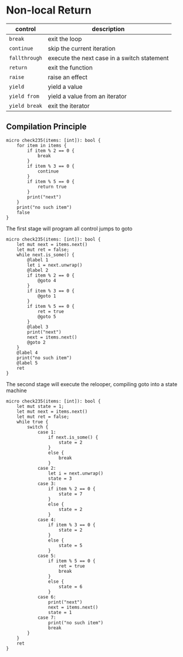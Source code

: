 # Non-local Return

| control       | description                                 |
|---------------|---------------------------------------------|
| `break`       | exit the loop                               |
| `continue`    | skip the current iteration                  |
| `fallthrough` | execute the next case in a switch statement |
| `return`      | exit the function                           |
| `raise`       | raise an effect                             |
| `yield`       | yield a value                               |
| `yield from`  | yield a value from an iterator              |
| `yield break` | exit the iterator                           |

## Compilation Principle

```valkyrie
micro check235(items: [int]): bool {
    for item in items {
        if item % 2 == 0 {
            break
        }
        if item % 3 == 0 {
            continue
        }
        if item % 5 == 0 {
            return true
        }
        print("next")
    }
    print("no such item")
    false
}
```

The first stage will program all control jumps to goto

```valkyrie
micro check235(items: [int]): bool {
    let mut next = items.next()
    let mut ret = false;
    while next.is_some() {
        @label 1
        let i = next.unwrap()
        @label 2
        if item % 2 == 0 {
            @goto 4
        }
        if item % 3 == 0 {
            @goto 1
        }
        if item % 5 == 0 {
            ret = true
            @goto 5
        }
        @label 3
        print("next")
        next = items.next()
        @goto 2
    }
    @label 4
    print("no such item")
    @label 5
    ret
}
```

The second stage will execute the relooper, compiling goto into a state machine

```valkyrie
micro check235(items: [int]): bool {
    let mut state = 1;
    let mut next = items.next()
    let mut ret = false;
    while true {
        switch {
            case 1:
                if next.is_some() {
                    state = 2
                }
                else {
                    break
                }
            case 2:
                let i = next.unwrap()
                state = 3
            case 3:
                if item % 2 == 0 {
                    state = 7
                }
                else {
                    state = 2
                }
            case 4:
                if item % 3 == 0 {
                    state = 2
                }
                else {
                    state = 5
                }
            case 5:
                if item % 5 == 0 {
                    ret = true
                    break
                }
                else {
                    state = 6
                }
            case 6:
                print("next")
                next = items.next()
                state = 1
            case 7:
                print("no such item")
                break
        }
    }
    ret
}
```
